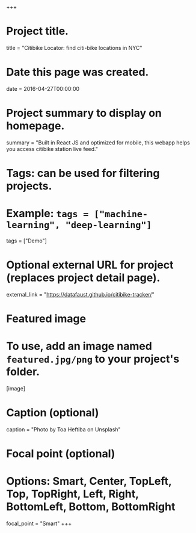 +++
# Project title.
title = "Citibike Locator: find citi-bike locations in NYC"

# Date this page was created.
date = 2016-04-27T00:00:00

# Project summary to display on homepage.
summary = "Built in React JS and optimized for mobile, this webapp helps you access citibike station live feed."

# Tags: can be used for filtering projects.
# Example: `tags = ["machine-learning", "deep-learning"]`
tags = ["Demo"]

# Optional external URL for project (replaces project detail page).
external_link = "https://datafaust.github.io/citibike-tracker/"

# Featured image
# To use, add an image named `featured.jpg/png` to your project's folder. 
[image]
  # Caption (optional)
  caption = "Photo by Toa Heftiba on Unsplash"

  # Focal point (optional)
  # Options: Smart, Center, TopLeft, Top, TopRight, Left, Right, BottomLeft, Bottom, BottomRight
  focal_point = "Smart"
+++
